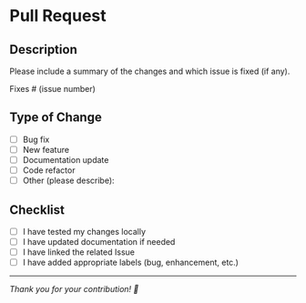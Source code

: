 # Pull Request

## Description

Please include a summary of the changes and which issue is fixed (if any).

Fixes # (issue number)

## Type of Change

- [ ] Bug fix
- [ ] New feature
- [ ] Documentation update
- [ ] Code refactor
- [ ] Other (please describe):

## Checklist

- [ ] I have tested my changes locally
- [ ] I have updated documentation if needed
- [ ] I have linked the related Issue
- [ ] I have added appropriate labels (bug, enhancement, etc.)

---

*Thank you for your contribution! 🎯*